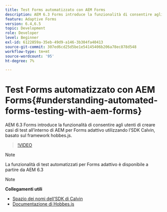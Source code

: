 ```yaml
---
title: Test Forms automatizzato con AEM Forms
description: AEM 6.3 Forms introduce la funzionalità di consentire agli utenti di creare casi di test all’interno di AEM per Forms adattivo utilizzando l’SDK Calvin basato sul framework hobbes.js
feature: Adaptive Forms
version: 6.4,6.5
topic: Development
role: Developer
level: Beginner
exl-id: 6122859a-35eb-49d9-a146-3b304fa40413
source-git-commit: 307ed6cd25d5be1e54145406b206a78ec878d548
workflow-type: tm+mt
source-wordcount: '95'
ht-degree: 7%

---
```


# Test Forms automatizzato con AEM Forms{#understanding-automated-forms-testing-with-aem-forms}

AEM 6.3 Forms introduce la funzionalità di consentire agli utenti di creare casi di test all’interno di AEM per Forms adattivo utilizzando l’SDK Calvin, basato sul framework hobbes.js.

>[!VIDEO](https://video.tv.adobe.com/v/19700/)

>[!NOTE]
>
>La funzionalità di test automatizzati per Forms adattivo è disponibile a partire da AEM 6.3

>[!NOTE]
>
>**Collegamenti utili**
>
>* [Spazio dei nomi dell’SDK di Calvin](https://helpx.adobe.com/aem-forms/6-3/calvin-sdk-javascript-api/calvin.html)
>* [Documentazione di Hobbes.js](https://experienceleague.adobe.com/docs/experience-manager-release-information/aem-release-updates/previous-updates/aem-previous-versions.html?lang=it)

